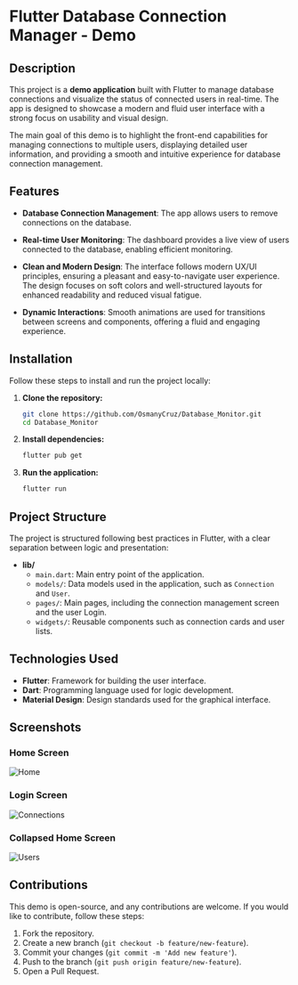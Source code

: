 
# Flutter Database Connection Manager - Demo

## Description

This project is a **demo application** built with Flutter to manage database connections and visualize the status of connected users in real-time. The app is designed to showcase a modern and fluid user interface with a strong focus on usability and visual design.

The main goal of this demo is to highlight the front-end capabilities for managing connections to multiple users, displaying detailed user information, and providing a smooth and intuitive experience for database connection management.

## Features

- **Database Connection Management**: The app allows users to remove connections on the database.
  
- **Real-time User Monitoring**: The dashboard provides a live view of users connected to the database, enabling efficient monitoring.

- **Clean and Modern Design**: The interface follows modern UX/UI principles, ensuring a pleasant and easy-to-navigate user experience. The design focuses on soft colors and well-structured layouts for enhanced readability and reduced visual fatigue.

- **Dynamic Interactions**: Smooth animations are used for transitions between screens and components, offering a fluid and engaging experience.

## Installation

Follow these steps to install and run the project locally:

1. **Clone the repository:**
   ```bash
   git clone https://github.com/OsmanyCruz/Database_Monitor.git
   cd Database_Monitor
   ```

2. **Install dependencies:**
   ```bash
   flutter pub get
   ```

3. **Run the application:**
   ```bash
   flutter run
   ```

## Project Structure

The project is structured following best practices in Flutter, with a clear separation between logic and presentation:

- **lib/**
  - `main.dart`: Main entry point of the application.
  - `models/`: Data models used in the application, such as `Connection` and `User`.
  - `pages/`: Main pages, including the connection management screen and the user Login.
  - `widgets/`: Reusable components such as connection cards and user lists.

## Technologies Used

- **Flutter**: Framework for building the user interface.
- **Dart**: Programming language used for logic development.
- **Material Design**: Design standards used for the graphical interface.

## Screenshots

### Home Screen
![Home](assets/screenshots/screen1.png)

### Login Screen
![Connections](assets/screenshots/screen2.png)

### Collapsed Home Screen
![Users](assets/screenshots/screen3.png)

## Contributions

This demo is open-source, and any contributions are welcome. If you would like to contribute, follow these steps:

1. Fork the repository.
2. Create a new branch (`git checkout -b feature/new-feature`).
3. Commit your changes (`git commit -m 'Add new feature'`).
4. Push to the branch (`git push origin feature/new-feature`).
5. Open a Pull Request.
